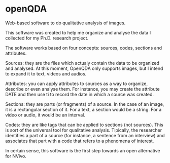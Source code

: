 # openQDA
Web-based software to do qualitative analysis of images.

This software was created to help me organize and analyse the data I collected for my Ph.D. research project.

The software works based on four concepts: sources, codes, sections and attributes.

Sources: they are the files which actualy contain the data to be organized and analysed. At this moment, OpenQDA only supports images, but I intend to expand it to text, videos and audios.

Attributes: you can apply attributes to sources as a way to organize, describe or even analyse them. For instance, you may create the attribute DATE and then use ti to record the date in which a source was created.

Sections: they are parts (or fragments) of a source. In the case of an image, it is a rectangular section of it. For a text, a section would be a string. For a video or audio, it would be an interval.

Codes: they are like tags that can be applied to sections (not sources). This is sort of the universal tool for qualitative analysis. Tipically, the researcher identifies a part of a source (for instance, a sentence from an interview) and associates that part with a code that refers to a phenomena of interest.

In certain sense, this software is the first step towards an open alternative for NVivo.
